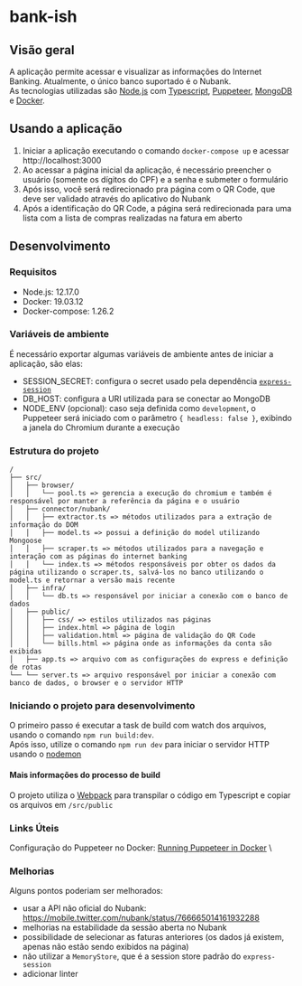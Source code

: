 # bank-ish

## Visão geral
A aplicação permite acessar e visualizar as informações do Internet Banking. Atualmente, o único banco suportado é o Nubank. \
As tecnologias utilizadas são [Node.js](https://nodejs.org) com [Typescript](https://www.typescriptlang.org), [Puppeteer](https://pptr.dev), [MongoDB](https://www.mongodb.com) e [Docker](https://docker.com).

## Usando a aplicação
1. Iniciar a aplicação executando o comando `docker-compose up` e acessar http://localhost:3000
2. Ao acessar a página inicial da aplicação, é necessário preencher o usuário (somente os dígitos do CPF) e a senha e submeter o formulário
3. Após isso, você será redirecionado pra página com o QR Code, que deve ser validado através do aplicativo do Nubank
4. Após a identificação do QR Code, a página será redirecionada para uma lista com a lista de compras realizadas na fatura em aberto

## Desenvolvimento
### Requisitos
- Node.js: 12.17.0
- Docker: 19.03.12
- Docker-compose: 1.26.2

### Variáveis de ambiente
É necessário exportar algumas variáveis de ambiente antes de iniciar a aplicação, são elas:
- SESSION_SECRET: configura o secret usado pela dependência [`express-session`](https://www.npmjs.com/package/express-session)
- DB_HOST: configura a URI utilizada para se conectar ao MongoDB
- NODE_ENV (opcional): caso seja definida como `development`, o Puppeteer será iniciado com o parâmetro `{ headless: false }`, exibindo a janela do Chromium durante a execução

### Estrutura do projeto
```
/
├── src/
│   ├── browser/
│   │   └── pool.ts => gerencia a execução do chromium e também é responsável por manter a referência da página e o usuário
│   ├── connector/nubank/
│   │   ├── extractor.ts => métodos utilizados para a extração de informação do DOM
│   │   ├── model.ts => possui a definição do model utilizando Mongoose
│   │   ├── scraper.ts => métodos utilizados para a navegação e interação com as páginas do internet banking
│   │   └── index.ts => métodos responsáveis por obter os dados da página utilizando o scraper.ts, salvá-los no banco utilizando o model.ts e retornar a versão mais recente
│   ├── infra/
│   │   └── db.ts => responsável por iniciar a conexão com o banco de dados
│   ├── public/
│   │   ├── css/ => estilos utilizados nas páginas
│   │   ├── index.html => página de login
│   │   ├── validation.html => página de validação do QR Code
│   │   └── bills.html => página onde as informações da conta são exibidas
│   ├── app.ts => arquivo com as configurações do express e definição de rotas
└── └── server.ts => arquivo responsável por iniciar a conexão com banco de dados, o browser e o servidor HTTP
```

### Iniciando o projeto para desenvolvimento
O primeiro passo é executar a task de build com watch dos arquivos, usando o comando `npm run build:dev`. \
Após isso, utilize o comando `npm run dev` para iniciar o servidor HTTP usando o [nodemon](https://nodemon.io/)

#### Mais informações do processo de build
O projeto utiliza o [Webpack](https://webpack.js.org) para transpilar o código em Typescript e copiar os arquivos em `/src/public`

### Links Úteis
Configuração do Puppeteer no Docker: [Running Puppeteer in Docker](https://github.com/puppeteer/puppeteer/blob/main/docs/troubleshooting.md#running-puppeteer-in-docker) \

### Melhorias
Alguns pontos poderiam ser melhorados:
- usar a API não oficial do Nubank: https://mobile.twitter.com/nubank/status/766665014161932288
- melhorias na estabilidade da sessão aberta no Nubank
- possibilidade de selecionar as faturas anteriores (os dados já existem, apenas não estão sendo exibidos na página)
- não utilizar a `MemoryStore`, que é a session store padrão do `express-session`
- adicionar linter
